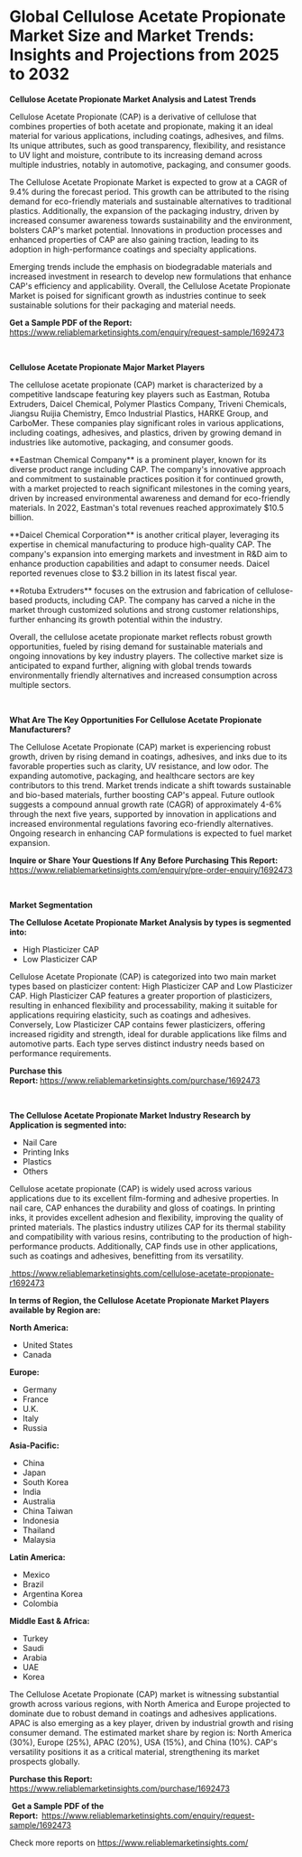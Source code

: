 <p><h1>Global Cellulose Acetate Propionate Market Size and Market Trends: Insights and Projections from 2025 to 2032</h1></p><p><strong>Cellulose Acetate Propionate Market Analysis and Latest Trends</strong></p>
<p><p>Cellulose Acetate Propionate (CAP) is a derivative of cellulose that combines properties of both acetate and propionate, making it an ideal material for various applications, including coatings, adhesives, and films. Its unique attributes, such as good transparency, flexibility, and resistance to UV light and moisture, contribute to its increasing demand across multiple industries, notably in automotive, packaging, and consumer goods.</p><p>The Cellulose Acetate Propionate Market is expected to grow at a CAGR of 9.4% during the forecast period. This growth can be attributed to the rising demand for eco-friendly materials and sustainable alternatives to traditional plastics. Additionally, the expansion of the packaging industry, driven by increased consumer awareness towards sustainability and the environment, bolsters CAP's market potential. Innovations in production processes and enhanced properties of CAP are also gaining traction, leading to its adoption in high-performance coatings and specialty applications.</p><p>Emerging trends include the emphasis on biodegradable materials and increased investment in research to develop new formulations that enhance CAP's efficiency and applicability. Overall, the Cellulose Acetate Propionate Market is poised for significant growth as industries continue to seek sustainable solutions for their packaging and material needs.</p></p>
<p><strong>Get a Sample PDF of the Report:&nbsp;</strong> <a href="https://www.reliablemarketinsights.com/enquiry/request-sample/1692473?utm_campaign=2981&utm_medium=2&utm_source=Github&utm_content=ia&utm_term=01042025&utm_id=cellulose-acetate-propionate">https://www.reliablemarketinsights.com/enquiry/request-sample/1692473</a></p>
<p>&nbsp;</p>
<p><strong>Cellulose Acetate Propionate Major Market Players</strong></p>
<p><p>The cellulose acetate propionate (CAP) market is characterized by a competitive landscape featuring key players such as Eastman, Rotuba Extruders, Daicel Chemical, Polymer Plastics Company, Triveni Chemicals, Jiangsu Ruijia Chemistry, Emco Industrial Plastics, HARKE Group, and CarboMer. These companies play significant roles in various applications, including coatings, adhesives, and plastics, driven by growing demand in industries like automotive, packaging, and consumer goods.</p><p>**Eastman Chemical Company** is a prominent player, known for its diverse product range including CAP. The company's innovative approach and commitment to sustainable practices position it for continued growth, with a market projected to reach significant milestones in the coming years, driven by increased environmental awareness and demand for eco-friendly materials. In 2022, Eastman's total revenues reached approximately $10.5 billion.</p><p>**Daicel Chemical Corporation** is another critical player, leveraging its expertise in chemical manufacturing to produce high-quality CAP. The company's expansion into emerging markets and investment in R&D aim to enhance production capabilities and adapt to consumer needs. Daicel reported revenues close to $3.2 billion in its latest fiscal year.</p><p>**Rotuba Extruders** focuses on the extrusion and fabrication of cellulose-based products, including CAP. The company has carved a niche in the market through customized solutions and strong customer relationships, further enhancing its growth potential within the industry. </p><p>Overall, the cellulose acetate propionate market reflects robust growth opportunities, fueled by rising demand for sustainable materials and ongoing innovations by key industry players. The collective market size is anticipated to expand further, aligning with global trends towards environmentally friendly alternatives and increased consumption across multiple sectors.</p></p>
<p>&nbsp;</p>
<p><strong>What Are The Key Opportunities For Cellulose Acetate Propionate Manufacturers?</strong></p>
<p><p>The Cellulose Acetate Propionate (CAP) market is experiencing robust growth, driven by rising demand in coatings, adhesives, and inks due to its favorable properties such as clarity, UV resistance, and low odor. The expanding automotive, packaging, and healthcare sectors are key contributors to this trend. Market trends indicate a shift towards sustainable and bio-based materials, further boosting CAP's appeal. Future outlook suggests a compound annual growth rate (CAGR) of approximately 4-6% through the next five years, supported by innovation in applications and increased environmental regulations favoring eco-friendly alternatives. Ongoing research in enhancing CAP formulations is expected to fuel market expansion.</p></p>
<p><strong>Inquire or Share Your Questions If Any Before Purchasing This Report:</strong> <a href="https://www.reliablemarketinsights.com/enquiry/pre-order-enquiry/1692473?utm_campaign=2981&utm_medium=2&utm_source=Github&utm_content=ia&utm_term=01042025&utm_id=cellulose-acetate-propionate">https://www.reliablemarketinsights.com/enquiry/pre-order-enquiry/1692473</a></p>
<p>&nbsp;</p>
<p><strong>Market Segmentation</strong></p>
<p><strong>The Cellulose Acetate Propionate Market Analysis by types is segmented into:</strong></p>
<p><ul><li>High Plasticizer CAP</li><li>Low Plasticizer CAP</li></ul></p>
<p><p>Cellulose Acetate Propionate (CAP) is categorized into two main market types based on plasticizer content: High Plasticizer CAP and Low Plasticizer CAP. High Plasticizer CAP features a greater proportion of plasticizers, resulting in enhanced flexibility and processability, making it suitable for applications requiring elasticity, such as coatings and adhesives. Conversely, Low Plasticizer CAP contains fewer plasticizers, offering increased rigidity and strength, ideal for durable applications like films and automotive parts. Each type serves distinct industry needs based on performance requirements.</p></p>
<p><strong>Purchase this Report:&nbsp;</strong><a href="https://www.reliablemarketinsights.com/purchase/1692473?utm_campaign=2981&utm_medium=2&utm_source=Github&utm_content=ia&utm_term=01042025&utm_id=cellulose-acetate-propionate">https://www.reliablemarketinsights.com/purchase/1692473</a></p>
<p>&nbsp;</p>
<p><strong>The Cellulose Acetate Propionate Market Industry Research by Application is segmented into:</strong></p>
<p><ul><li>Nail Care</li><li>Printing Inks</li><li>Plastics</li><li>Others</li></ul></p>
<p><p>Cellulose acetate propionate (CAP) is widely used across various applications due to its excellent film-forming and adhesive properties. In nail care, CAP enhances the durability and gloss of coatings. In printing inks, it provides excellent adhesion and flexibility, improving the quality of printed materials. The plastics industry utilizes CAP for its thermal stability and compatibility with various resins, contributing to the production of high-performance products. Additionally, CAP finds use in other applications, such as coatings and adhesives, benefitting from its versatility.</p></p>
<p><a href="https://www.reliablemarketinsights.com/cellulose-acetate-propionate-r1692473?utm_campaign=2981&utm_medium=2&utm_source=Github&utm_content=ia&utm_term=01042025&utm_id=cellulose-acetate-propionate">&nbsp;https://www.reliablemarketinsights.com/cellulose-acetate-propionate-r1692473</a></p>
<p><strong>In terms of Region, the Cellulose Acetate Propionate Market Players available by Region are:</strong></p>
<p>
    <p> <strong> North America: </strong>
        <ul>
            <li>United States</li>
            <li>Canada</li>
        </ul>
        </p> 
    <p> <strong> Europe: </strong>
        <ul>
            <li>Germany</li>
            <li>France</li>
            <li>U.K.</li>
            <li>Italy</li>
            <li>Russia</li>
        </ul>
        </p> 
    <p> <strong> Asia-Pacific: </strong>
        <ul>
            <li>China</li>
            <li>Japan</li>
            <li>South Korea</li>
            <li>India</li>
            <li>Australia</li>
            <li>China Taiwan</li>
            <li>Indonesia</li>
            <li>Thailand</li>
            <li>Malaysia</li>
        </ul>
        </p> 
    <p> <strong> Latin America: </strong>
        <ul>
            <li>Mexico</li>
            <li>Brazil</li>
            <li>Argentina Korea</li>
            <li>Colombia</li>
        </ul>
        </p> 
    <p> <strong> Middle East & Africa: </strong>
        <ul>
            <li>Turkey</li>
            <li>Saudi</li>
            <li>Arabia</li>
            <li>UAE</li>
            <li>Korea</li>
        </ul>
    </p>
    </p>
<p><p>The Cellulose Acetate Propionate (CAP) market is witnessing substantial growth across various regions, with North America and Europe projected to dominate due to robust demand in coatings and adhesives applications. APAC is also emerging as a key player, driven by industrial growth and rising consumer demand. The estimated market share by region is: North America (30%), Europe (25%), APAC (20%), USA (15%), and China (10%). CAP's versatility positions it as a critical material, strengthening its market prospects globally.</p></p>
<p><strong>Purchase this Report: </strong><a href="https://www.reliablemarketinsights.com/purchase/1692473?utm_campaign=2981&utm_medium=2&utm_source=Github&utm_content=ia&utm_term=01042025&utm_id=cellulose-acetate-propionate">https://www.reliablemarketinsights.com/purchase/1692473</a></p>
<p>&nbsp;<strong>Get a Sample PDF of the Report:&nbsp;&nbsp;</strong><a href="https://www.reliablemarketinsights.com/enquiry/request-sample/1692473?utm_campaign=2981&utm_medium=2&utm_source=Github&utm_content=ia&utm_term=01042025&utm_id=cellulose-acetate-propionate">https://www.reliablemarketinsights.com/enquiry/request-sample/1692473</a></p>
<p><strong></strong></p>
<p>Check more reports on <a href="https://www.reliablemarketinsights.com/?utm_campaign=2981&utm_medium=2&utm_source=Github&utm_content=ia&utm_term=01042025&utm_id=cellulose-acetate-propionate">https://www.reliablemarketinsights.com/</a></p>